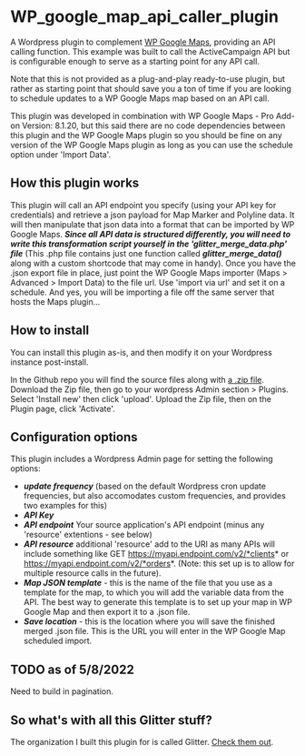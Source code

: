 # WP_google_map_api_caller_plugin
A Wordpress plugin to complement [WP Google Maps](https://www.wpgmaps.com/), providing an API calling function.  This example was built to call the ActiveCampaign API but is configurable enough to serve as a starting point for any API call.

Note that this is not provided as a plug-and-play ready-to-use plugin, but rather as starting point that should save you a ton of time if you are looking to schedule updates to a WP Google Maps map based on an API call.

This plugin was developed in combination with WP Google Maps - Pro Add-on Version: 8.1.20, but this said there are no code dependencies between this plugin and the WP Google Maps plugin so you should be fine on any version of the WP Google Maps plugin as long as you can use the schedule option under 'Import Data'.

## How this plugin works
This plugin will call an API endpoint you specify (using your API key for credentials) and retrieve a json payload for Map Marker and Polyline data.
It will then manipulate that json data into a format that can be imported by WP Google Maps. ***Since all API data is structured differently, you will need to write this transformation script yourself in the 'glitter_merge_data.php' file*** (This .php file contains just one function called ***glitter_merge_data()*** along with a custom shortcode that may come in handy).
Once you have the .json export file in place, just point the WP Google Maps importer (Maps > Advanced > Import Data) to the file url.  Use 'import via url' and set it on a schedule.  And yes, you will be importing a file off the same server that hosts the Maps plugin...

## How to install
You can install this plugin as-is, and then modify it on your Wordpress instance post-install.

In the Github repo you will find the source files along with [a .zip file](https://github.com/frasermarlow/WP_google_map_api_caller_plugin/blob/main/wpgmap_api_plugin.zip).  Download the Zip file, then go to your wordpress Admin section > Plugins.  Select 'Install new' then click 'upload'.  Upload the Zip file, then on the Plugin page, click 'Activate'.

## Configuration options
This plugin includes a Wordpress Admin page for setting the following options:
- ***update frequency*** (based on the default Wordpress cron update frequencies, but also accomodates custom frequencies, and provides two examples for this)
- ***API Key***
- ***API endpoint***  Your source application's API endpoint (minus any 'resource' extentions - see below)
-  ***API resource*** additional 'resource' add to the URI as many APIs will include something like GET https://myapi.endpoint.com/v2/*clients* or https://myapi.endpoint.com/v2/*orders*.  (Note: this set up is to allow for multiple resource calls in the future).
- ***Map JSON template*** - this is the name of the file that you use as a template for the map, to which you will add the variable data from the API.  The best way to generate this template is to set up your map in WP Google Map and then export it to a .json file.
- ***Save location*** - this is the location where you will save the finished merged .json file.  This is the URL you will enter in the WP Google Map scheduled import.

## TODO as of 5/8/2022
Need to build in pagination.

## So what's with all this Glitter stuff?
The organization I built this plugin for is called Glitter. [Check them out](https://getglitterapp.com).
